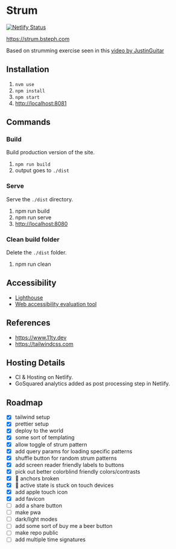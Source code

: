 # Strum

[![Netlify Status](https://api.netlify.com/api/v1/badges/cecf8501-8458-495e-a9d6-75211e041e71/deploy-status)](https://app.netlify.com/sites/fervent-leakey-947339/deploys)

<https://strum.bsteph.com>

Based on strumming exercise seen in this [video by JustinGuitar](https://www.youtube.com/watch?v=CjM5fyXoV8w)

## Installation

1. `nvm use`
2. `npm install`
3. `npm start`
4. <http://localhost:8081>

## Commands

### Build

Build production version of the site.

1. `npm run build`
2. output goes to `./dist`

### Serve

Serve the `./dist` directory.

1. npm run build
2. npm run serve
3. <http://localhost:8080>

### Clean build folder

Delete the `./dist` folder.

1. npm run clean

## Accessibility

- [Lighthouse](https://developers.google.com/speed/pagespeed/insights/?url=https%3A%2F%2Fstrum.bsteph.com)
- [Web accessibility evaluation tool](https://wave.webaim.org/report#/https://strum.bsteph.com)

## References

- <https://www.11ty.dev>
- <https://tailwindcss.com>

## Hosting Details

- CI & Hosting on Netlify.
- GoSquared analytics added as post processing step in Netlify.

## Roadmap

- [x] tailwind setup
- [x] prettier setup
- [x] deploy to the world
- [x] some sort of templating
- [x] allow toggle of strum pattern
- [x] add query params for loading specific patterns
- [x] shuffle button for random strum patterns
- [x] add screen reader friendly labels to buttons
- [x] pick out better colorblind friendly colors/contrasts
- [x] 🐞 anchors broken
- [x] 🐞 active state is stuck on touch devices
- [x] add apple touch icon
- [x] add favicon
- [ ] add a share button
- [ ] make pwa
- [ ] dark/light modes
- [ ] add some sort of buy me a beer button
- [ ] make repo public
- [ ] add multiple time signatures
